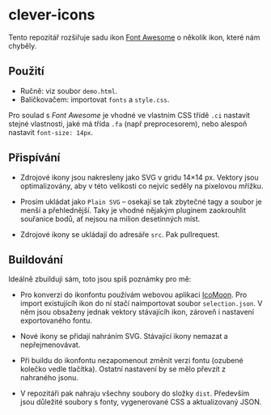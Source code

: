# clever-icons

Tento repozitář rozšiřuje sadu ikon [Font Awesome](https://fontawesome.com/v4.7.0/icons/) o několik ikon, které nám chyběly.

## Použití

* Ručně: viz soubor `demo.html`.
* Balíčkovačem: importovat `fonts` a `style.css`.

Pro soulad s _Font Awesome_ je vhodné ve vlastním CSS třídě `.ci` nastavit stejné vlastnosti, jaké má třída `.fa` (např preprocesorem), nebo alespoň nastavit `font-size: 14px`.

## Přispívání

* Zdrojové ikony jsou nakresleny jako SVG v gridu 14×14 px. Vektory jsou optimalizovány, aby v této velikosti co nejvíc seděly na pixelovou mřížku. 

* Prosím ukládat jako `Plain SVG` – osekají se tak zbytečné tagy a soubor je menší a přehlednější. Taky je vhodné nějakým pluginem zaokrouhlit souřanice bodů, ať nejsou na milion desetinných míst.

* Zdrojové ikony se ukládají do adresáře `src`. Pak pullrequest.

## Buildování

Ideálně zbuilduji sám, toto jsou spíš poznámky pro mě:

* Pro konverzi do ikonfontu používám webovou aplikaci [IcoMoon](https://icomoon.io/app/). Pro import existujícíh ikon do ní stačí naimportovat soubor `selection.json`. V něm jsou obsaženy jednak vektory stávajícíh ikon, zároveň i nastavení exportovaného fontu.

* Nové ikony se přidají nahráním SVG. Stávající ikony nemazat a nepřejmenovávat.

* Při buildu do ikonfontu nezapomenout změnit verzi fontu (ozubené kolečko vedle tlačítka). Ostatní nastavení by se mělo převzít z nahraného jsonu.

* V repozitáři pak nahraju všechny soubory do složky `dist`. Především jsou důležité soubory s fonty, vygenerované CSS a aktualizovaný JSON.